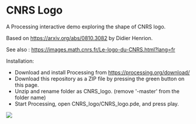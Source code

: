 # CNRS Logo

A Processing interactive demo exploring the shape of CNRS logo.

Based on https://arxiv.org/abs/0810.3082 by Didier Henrion.

See also : https://images.math.cnrs.fr/Le-logo-du-CNRS.html?lang=fr

Installation: 
* Download and install Processing from https://processing.org/download/
* Download this repository as a ZIP file by pressing the green button on this page.
* Unzip and rename folder as CNRS_logo. (remove '-master' from the folder name)
* Start Processing, open CNRS_logo/CNRS_logo.pde, and press play.

[![](https://github.com/mutterer/cnrsLogo/raw/master/Screen%20Shot%202019-10-20%20at%2001.22.02.png)](https://github.com/mutterer/cnrsLogo/raw/master/Screen%20Shot%202019-10-20%20at%2001.22.02.png)
